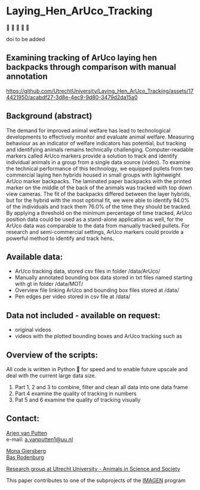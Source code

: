 # Laying_Hen_ArUco_Tracking
:movie_camera: :hatching_chick: :hatched_chick: :baby_chick: :chicken:

doi to be added

## Examining tracking of ArUco laying hen backpacks through comparison with manual annotation

https://github.com/UtrechtUniversity/Laying_Hen_ArUco_Tracking/assets/174421950/acabdf27-3d8e-4ec9-9d80-3479d2da15a0

## Background (abstract)
The demand for improved animal welfare has lead to technological developments to effectively monitor and evaluate animal welfare. Measuring behaviour as an indicator of welfare indicators has potential, but tracking and identifying animals remains technically challenging. Computer-readable markers called ArUco markers provide a solution to track and identify individual animals in a group from a single data source (video). To examine the technical performance of this technology, we equipped pullets from two commercial laying hen hybrids housed in small groups with lightweight ArUco marker backpacks. The laminated paper backpacks with the printed marker on the middle of the back of the animals was tracked with top down view cameras. The fit of the backpacks differed between the layer hybrids, but for the hybrid with the most optimal fit, we were able to identify 94.0% of the individuals and track them 76.0% of the time they should be tracked. By applying a threshold on the minimum percentage of time tracked, ArUco position data could be used as a stand-alone application as well, for the ArUco data was comparable to the data from manually tracked pullets. For research and semi-commercial settings, ArUco markers could provide a powerful method to identify and track hens. 


## Available data:
- ArUco tracking data, stored csv files in folder /data/ArUco/
- Manually annotated bounding box data stored in txt files named starting with gt in folder /data/MOT/
- Overview file linking ArUco and bounding box files stored at /data/
- Pen edges per video stored in csv file at /data/

## Data not included - available on request:
- original videos
- videos with the plotted bounding boxes and ArUco tracking such as 

## Overview of the scripts:
All code is written in Python :snake: for speed and to enable future upscale and deal with the current large data size. 


1. Part 1, 2 and 3 to combine, filter and clean all data into one data frame
2. Part 4 examine the quality of tracking in numbers
3. Pat 5 and 6 examine the quality of tracking visually


## Contact:
[Arjen van Putten](https://www.uu.nl/staff/AvanPutten) \
e-mail: a.vanputten1@uu.nl 

[Mona Giersberg ](https://www.uu.nl/staff/MFGiersberg) \
[Bas Rodenburg](https://www.uu.nl/staff/TBRodenburg
)


[Research group at Utrecht University - Animals in Science and Society](https://www.uu.nl/staff/organisationalchart/dgk/203/1036)

This paper contributes to one of the subprojects of the [IMAGEN](https://www.nwo.nl/onderzoeksprogrammas/perspectief/perspectief-toekenningen/animal-group-sensor-integrating-behavioural-dynamics-and-social-genetic-effects-to-improve-health-welfare-and-ecological-footprint-of-livestock-imagen) program 
